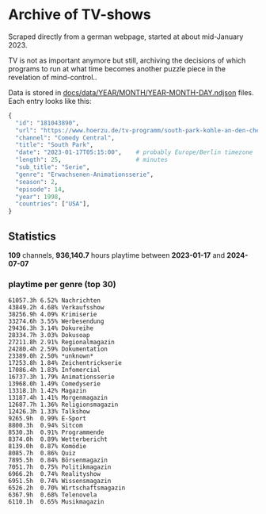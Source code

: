 # Archive of TV-shows

Scraped directly from a german webpage, started at about mid-January 2023.

TV is not as important anymore but still, archiving the decisions of which programs to run at what time
becomes another puzzle piece in the revelation of mind-control.. 

Data is stored in [docs/data/YEAR/MONTH/YEAR-MONTH-DAY.ndjson](docs/data/) files. 
Each entry looks like this:

```python
{
  "id": "181043890", 
  "url": "https://www.hoerzu.de/tv-programm/south-park-kohle-an-den-chefkoch/bid_181043890/", 
  "channel": "Comedy Central", 
  "title": "South Park", 
  "date": "2023-01-17T05:15:00",    # probably Europe/Berlin timezone 
  "length": 25,                     # minutes 
  "sub_title": "Serie", 
  "genre": "Erwachsenen-Animationsserie", 
  "season": 2, 
  "episode": 14, 
  "year": 1998, 
  "countries": ["USA"],
}
```

## Statistics

**109** channels, **936,140.7** hours playtime between **2023-01-17** and **2024-07-07**


### playtime per genre (top 30)

    61057.3h 6.52% Nachrichten
    43849.2h 4.68% Verkaufsshow
    38256.9h 4.09% Krimiserie
    33274.6h 3.55% Werbesendung
    29436.3h 3.14% Dokureihe
    28334.7h 3.03% Dokusoap
    27211.8h 2.91% Regionalmagazin
    24280.4h 2.59% Dokumentation
    23389.0h 2.50% *unknown*
    17253.8h 1.84% Zeichentrickserie
    17086.4h 1.83% Infomercial
    16737.3h 1.79% Animationsserie
    13968.0h 1.49% Comedyserie
    13318.1h 1.42% Magazin
    13187.4h 1.41% Morgenmagazin
    12687.7h 1.36% Religionsmagazin
    12426.3h 1.33% Talkshow
    9265.9h  0.99% E-Sport
    8800.3h  0.94% Sitcom
    8530.3h  0.91% Programmende
    8374.0h  0.89% Wetterbericht
    8139.0h  0.87% Komödie
    8085.7h  0.86% Quiz
    7895.5h  0.84% Börsenmagazin
    7051.7h  0.75% Politikmagazin
    6966.2h  0.74% Realityshow
    6951.5h  0.74% Wissensmagazin
    6526.2h  0.70% Wirtschaftsmagazin
    6367.9h  0.68% Telenovela
    6110.1h  0.65% Musikmagazin
